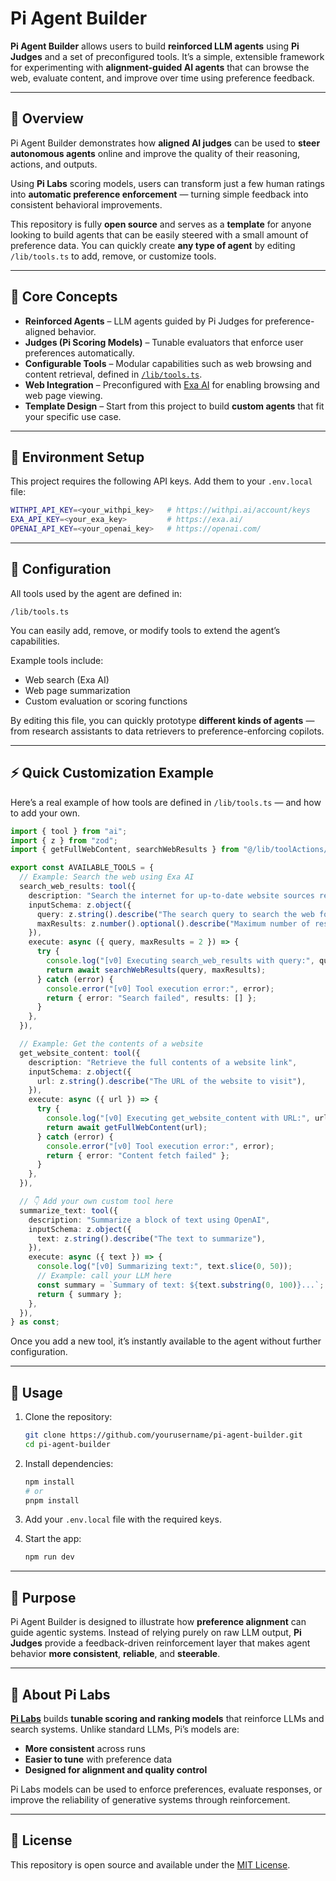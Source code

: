 # Pi Agent Builder

**Pi Agent Builder** allows users to build **reinforced LLM agents** using **Pi Judges** and a set of preconfigured tools.
It’s a simple, extensible framework for experimenting with **alignment-guided AI agents** that can browse the web, evaluate content, and improve over time using preference feedback.

---

## 🚀 Overview

Pi Agent Builder demonstrates how **aligned AI judges** can be used to **steer autonomous agents** online and improve the quality of their reasoning, actions, and outputs.

Using **Pi Labs** scoring models, users can transform just a few human ratings into **automatic preference enforcement** — turning simple feedback into consistent behavioral improvements.

This repository is fully **open source** and serves as a **template** for anyone looking to build agents that can be easily steered with a small amount of preference data.
You can quickly create **any type of agent** by editing `/lib/tools.ts` to add, remove, or customize tools.

---

## 🧠 Core Concepts

* **Reinforced Agents** – LLM agents guided by Pi Judges for preference-aligned behavior.
* **Judges (Pi Scoring Models)** – Tunable evaluators that enforce user preferences automatically.
* **Configurable Tools** – Modular capabilities such as web browsing and content retrieval, defined in [`/lib/tools.ts`](./lib/tools.ts).
* **Web Integration** – Preconfigured with [Exa AI](https://exa.ai/) for enabling browsing and web page viewing.
* **Template Design** – Start from this project to build **custom agents** that fit your specific use case.

---

## 🔑 Environment Setup

This project requires the following API keys. Add them to your `.env.local` file:

```bash
WITHPI_API_KEY=<your_withpi_key>   # https://withpi.ai/account/keys
EXA_API_KEY=<your_exa_key>         # https://exa.ai/
OPENAI_API_KEY=<your_openai_key>   # https://openai.com/
```

---

## 🧩 Configuration

All tools used by the agent are defined in:

```
/lib/tools.ts
```

You can easily add, remove, or modify tools to extend the agent’s capabilities.

Example tools include:

* Web search (Exa AI)
* Web page summarization
* Custom evaluation or scoring functions

By editing this file, you can quickly prototype **different kinds of agents** — from research assistants to data retrievers to preference-enforcing copilots.

---

## ⚡ Quick Customization Example

Here’s a real example of how tools are defined in `/lib/tools.ts` — and how to add your own.

```ts
import { tool } from "ai";
import { z } from "zod";
import { getFullWebContent, searchWebResults } from "@/lib/toolActions/searchActions";

export const AVAILABLE_TOOLS = {
  // Example: Search the web using Exa AI
  search_web_results: tool({
    description: "Search the internet for up-to-date website sources relevant to a query",
    inputSchema: z.object({
      query: z.string().describe("The search query to search the web for"),
      maxResults: z.number().optional().describe("Maximum number of results to return (default: 2)"),
    }),
    execute: async ({ query, maxResults = 2 }) => {
      try {
        console.log("[v0] Executing search_web_results with query:", query);
        return await searchWebResults(query, maxResults);
      } catch (error) {
        console.error("[v0] Tool execution error:", error);
        return { error: "Search failed", results: [] };
      }
    },
  }),

  // Example: Get the contents of a website
  get_website_content: tool({
    description: "Retrieve the full contents of a website link",
    inputSchema: z.object({
      url: z.string().describe("The URL of the website to visit"),
    }),
    execute: async ({ url }) => {
      try {
        console.log("[v0] Executing get_website_content with URL:", url);
        return await getFullWebContent(url);
      } catch (error) {
        console.error("[v0] Tool execution error:", error);
        return { error: "Content fetch failed" };
      }
    },
  }),

  // 👇 Add your own custom tool here
  summarize_text: tool({
    description: "Summarize a block of text using OpenAI",
    inputSchema: z.object({
      text: z.string().describe("The text to summarize"),
    }),
    execute: async ({ text }) => {
      console.log("[v0] Summarizing text:", text.slice(0, 50));
      // Example: call your LLM here
      const summary = `Summary of text: ${text.substring(0, 100)}...`;
      return { summary };
    },
  }),
} as const;
```

Once you add a new tool, it’s instantly available to the agent without further configuration.

---

## 🧪 Usage

1. Clone the repository:

   ```bash
   git clone https://github.com/yourusername/pi-agent-builder.git
   cd pi-agent-builder
   ```

2. Install dependencies:

   ```bash
   npm install
   # or
   pnpm install
   ```

3. Add your `.env.local` file with the required keys.

4. Start the app:

   ```bash
   npm run dev
   ```

---

## 🧭 Purpose

Pi Agent Builder is designed to illustrate how **preference alignment** can guide agentic systems.
Instead of relying purely on raw LLM output, **Pi Judges** provide a feedback-driven reinforcement layer that makes agent behavior **more consistent**, **reliable**, and **steerable**.

---

## 🧩 About Pi Labs

[**Pi Labs**](https://withpi.ai) builds **tunable scoring and ranking models** that reinforce LLMs and search systems.
Unlike standard LLMs, Pi’s models are:

* **More consistent** across runs
* **Easier to tune** with preference data
* **Designed for alignment and quality control**

Pi Labs models can be used to enforce preferences, evaluate responses, or improve the reliability of generative systems through reinforcement.

---

## 📄 License

This repository is open source and available under the [MIT License](./LICENSE).
